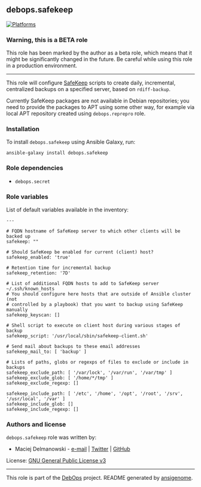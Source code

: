 ## debops.safekeep

[![Platforms](http://img.shields.io/badge/platforms-debian%20|%20ubuntu-lightgrey.svg)](#)

### Warning, this is a BETA role

This role has been marked by the author as a beta role, which means that it
might be significantly changed in the future. Be careful while using this role
in a production environment.

***
This role will configure [SafeKeep](http://safekeep.sourceforge.net/)
scripts to create daily, incremental, centralized backups on a specified
server, based on `rdiff-backup`.

Currently SafeKeep packages are not available in Debian repositories; you
need to provide the packages to APT using some other way, for example via
local APT repository created using `debops.reprepro` role.

### Installation

To install `debops.safekeep` using Ansible Galaxy, run:

    ansible-galaxy install debops.safekeep

### Role dependencies

- `debops.secret`



### Role variables

List of default variables available in the inventory:

    ---
    
    # FQDN hostname of SafeKeep server to which other clients will be backed up
    safekeep: ""
    
    # Should SafeKeep be enabled for current (client) host?
    safekeep_enabled: 'true'
    
    # Retention time for incremental backup
    safekeep_retention: '7D'
    
    # List of additional FQDN hosts to add to SafeKeep server ~/.ssh/known_hosts
    # You should configure here hosts that are outside of Ansible cluster (not
    # controlled by a playbook) that you want to backup using SafeKeep manually
    safekeep_keyscan: []
    
    # Shell script to execute on client host during various stages of backup
    safekeep_script: '/usr/local/sbin/safekeep-client.sh'
    
    # Send mail about backups to these email addresses
    safekeep_mail_to: [ 'backup' ]
    
    # Lists of paths, globs or regexps of files to exclude or include in backups
    safekeep_exclude_path: [ '/var/lock', '/var/run', '/var/tmp' ]
    safekeep_exclude_glob: [ '/home/*/tmp' ]
    safekeep_exclude_regexp: []
    
    safekeep_include_path: [ '/etc', '/home', '/opt', '/root', '/srv', '/usr/local', '/var' ]
    safekeep_include_glob: []
    safekeep_include_regexp: []





### Authors and license

`debops.safekeep` role was written by:

- Maciej Delmanowski - [e-mail](mailto:drybjed@gmail.com) | [Twitter](https://twitter.com/drybjed) | [GitHub](https://github.com/drybjed)


License: [GNU General Public License v3](https://tldrlegal.com/license/gnu-general-public-license-v3-(gpl-3))


***

This role is part of the [DebOps](http://debops.org/) project. README generated by [ansigenome](https://github.com/nickjj/ansigenome/).

